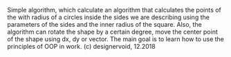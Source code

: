 Simple algorithm, which calculate an algorithm that calculates the points of the with radius of a circles inside 
the sides we are describing using the parameters 
of the sides and the inner radius of the square. Also, the algorithm can rotate the shape by a certain degree, 
move the center point of the shape using dx, dy or vector. 
The main goal is to learn how to use the principles of OOP in work.
(с) designervoid, 12.2018
